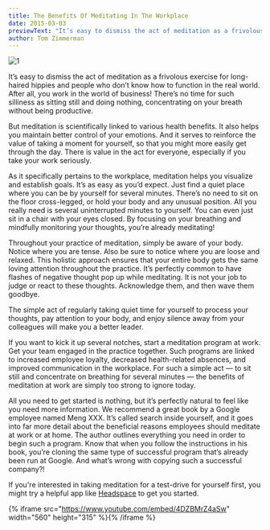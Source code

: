```yaml
---
title: The Benefits Of Meditating In The Workplace
date: 2015-03-03
previewText: "It’s easy to dismiss the act of meditation as a frivolous exercise for long-haired hippies and people who don’t know how to function in the real world. After all, you work in the world of business! There’s no time for such silliness as sitting still and doing nothing, concentrating on your breath without being productive."
author: Tom Zimmerman
---
```

![1](1.jpg)

It’s easy to dismiss the act of meditation as a frivolous exercise for long-haired hippies and people who don’t know how to function in the real world. After all, you work in the world of business! There’s no time for such silliness as sitting still and doing nothing, concentrating on your breath without being productive.

But meditation is scientifically linked to various health benefits. It also helps you maintain better control of your emotions. And it serves to reinforce the value of taking a moment for yourself, so that you might more easily get through the day. There is value in the act for everyone, especially if you take your work seriously.

As it specifically pertains to the workplace, meditation helps you visualize and establish goals. It’s as easy as you’d expect. Just find a quiet place where you can be by yourself for several minutes. There’s no need to sit on the floor cross-legged, or hold your body and any unusual position. All you really need is several uninterrupted minutes to yourself. You can even just sit in a chair with your eyes closed. By focusing on your breathing and mindfully monitoring your thoughts, you’re already meditating!

Throughout your practice of meditation, simply be aware of your body. Notice where you are tense. Also be sure to notice where you are loose and relaxed. This holistic approach ensures that your entire body gets the same loving attention throughout the practice. It’s perfectly common to have flashes of negative thought pop up while meditating. It is not your job to judge or react to these thoughts. Acknowledge them, and then wave them goodbye.

The simple act of regularly taking quiet time for yourself to process your thoughts, pay attention to your body, and enjoy silence away from your colleagues will make you a better leader.

If you want to kick it up several notches, start a meditation program at work. Get your team engaged in the practice together. Such programs are linked to increased employee loyalty, decreased health-related absences, and improved communication in the workplace. For such a simple act — to sit still and concentrate on breathing for several minutes — the benefits of meditation at work are simply too strong to ignore today.

All you need to get started is nothing, but it’s perfectly natural to feel like you need more information. We recommend a great book by a Google employee named Meng XXX. It’s called search inside yourself, and it goes into far more detail about the beneficial reasons employees should meditate at work or at home. The author outlines everything you need in order to begin such a program. Know that when you follow the instructions in his book, you’re cloning the same type of successful program that’s already been run at Google. And what’s wrong with copying such a successful company?!

If you're interested in taking meditation for a test-drive for yourself first, you might try a helpful app like [Headspace](https://www.headspace.com/headspace-meditation-app) to get you started.

{% iframe src="https://www.youtube.com/embed/4DZBMrZ4aSw" width="560" height="315" %}{% /iframe %}